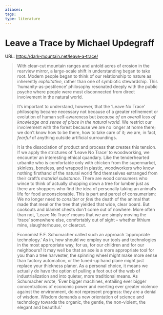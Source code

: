 ```yaml
---
aliases: 
tags: 
type: literature
---
```


# Leave a Trace by Michael Updegraff

URL: <https://dark-mountain.net/leave-a-trace/>

> With clear-cut mountain ranges and untold acres of erosion in the rearview mirror, a large-scale shift in understanding began to take root. Modern people began to think of our relationship to nature as inherently *exploitative*, rather than one of symbiotic stewardship. This ‘humanity-as-pestilence’ philosophy resonated deeply with the public psyche where people were most disconnected from direct involvement in the natural world.

> It’s important to understand, however, that the ‘Leave No Trace’ philosophy became necessary not because of a greater refinement or evolution of human self-awareness but *because of an overall loss of knowledge and sense of place in the natural world.* We restrict our involvement with the forest because we are no longer at home there; we don’t know how to be there, how to take care of it; we are, in fact, *fearful* of anything outside artificial surroundings.

> It is the dissociation of product and process that creates this tension. If we apply the strictures of ‘Leave No Trace’ to woodworking, we encounter an interesting ethical quandary. Like the tenderhearted urbanite who is comfortable only with chicken from the supermarket, skinless, boneless, and wrapped in plastic, woodworkers who know nothing firsthand of the natural world find themselves estranged from their craft’s *material substance*. There are wood consumers who wince to think of actually chopping down a tree for lumber just as there are shoppers who find the idea of personally taking an animal’s life for food unconscionable. This is part and parcel of consumerism: We no longer need to *consider* or *feel* the death of the animal that made that meal or the tree that yielded that wide, clear board. But cookouts and blanket chests don’t come out of nowhere. More often than not, ‘Leave No Trace’ means that we are simply moving the ‘trace’ somewhere else, comfortably out of sight – whether lithium mine, slaughterhouse, or clearcut.

> Economist E.F. Schumacher called such an approach ‘appropriate technology.’ As in, how should we employ our tools and technologies in the most appropriate way, for us, for our children and for our neighbours? It may well be that an axe is a more appropriate tool for you than a tree harvester, the spinning wheel might make more sense than factory automation, or the tuned-up hand plane might just replace your thickness planer. As a personal choice, it means we actually do have the option of pulling a foot out of the web of industrialization and into quieter, more traditional means. As Schumacher wrote, ‘Ever bigger machines, entailing ever bigger concentrations of economic power and exerting ever greater violence against the environment, do not represent progress: they are a denial of wisdom. Wisdom demands a new orientation of science and technology towards the organic, the gentle, the non-violent, the elegant and beautiful.’

> 